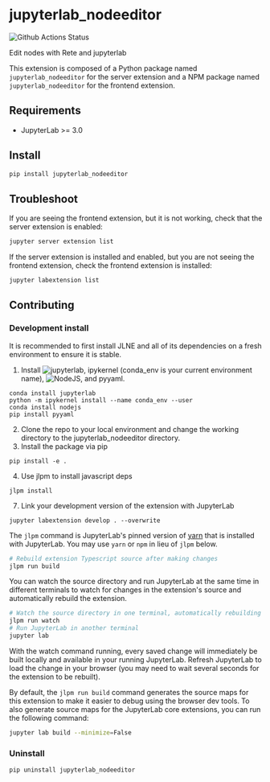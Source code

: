# jupyterlab_nodeeditor

![Github Actions Status](https://github.com/matthewturk/jupyterlab_nodeeditor/workflows/Build/badge.svg)

Edit nodes with Rete and jupyterlab


This extension is composed of a Python package named `jupyterlab_nodeeditor`
for the server extension and a NPM package named `jupyterlab_nodeeditor`
for the frontend extension.


## Requirements

* JupyterLab >= 3.0

## Install

```bash
pip install jupyterlab_nodeeditor
```


## Troubleshoot

If you are seeing the frontend extension, but it is not working, check
that the server extension is enabled:

```bash
jupyter server extension list
```

If the server extension is installed and enabled, but you are not seeing
the frontend extension, check the frontend extension is installed:

```bash
jupyter labextension list
```


## Contributing

### Development install

It is recommended to first install JLNE and all of its dependencies on a fresh environment to ensure it is stable.

1) Install ![jupyterlab](https://jupyter.org/install), ipykernel (conda_env is your current environment name), ![NodeJS](https://nodejs.org/en/download/package-manager/), and pyyaml.
```
conda install jupyterlab
python -m ipykernel install --name conda_env --user
conda install nodejs
pip install pyyaml
```
2) Clone the repo to your local environment and change the working directory to the jupyterlab_nodeeditor directory.
3) Install the package via pip
```
pip install -e .
```
4) Use jlpm to install javascript deps
```
jlpm install
```
7) Link your development version of the extension with JupyterLab
```
jupyter labextension develop . --overwrite
```

The `jlpm` command is JupyterLab's pinned version of
[yarn](https://yarnpkg.com/) that is installed with JupyterLab. You may use
`yarn` or `npm` in lieu of `jlpm` below.

```bash
# Rebuild extension Typescript source after making changes
jlpm run build
```

You can watch the source directory and run JupyterLab at the same time in different terminals to watch for changes in the extension's source and automatically rebuild the extension.

```bash
# Watch the source directory in one terminal, automatically rebuilding when needed
jlpm run watch
# Run JupyterLab in another terminal
jupyter lab
```

With the watch command running, every saved change will immediately be built locally and available in your running JupyterLab. Refresh JupyterLab to load the change in your browser (you may need to wait several seconds for the extension to be rebuilt).

By default, the `jlpm run build` command generates the source maps for this extension to make it easier to debug using the browser dev tools. To also generate source maps for the JupyterLab core extensions, you can run the following command:

```bash
jupyter lab build --minimize=False
```

### Uninstall

```bash
pip uninstall jupyterlab_nodeeditor
```
